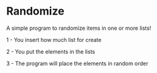 # Randomize

A simple program to randomize items in one or more lists!


1 - You insert how much list for create


2 - You put the elements in the lists


3 - The program will place the elements in random order 
